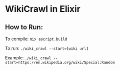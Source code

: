 # WikiCrawl in Elixir

## How to Run:

To compile: `mix escript.build`  

To run: `./wiki_crawl --start=[wiki url]`

Example: `./wiki_crawl --start=https://en.wikipedia.org/wiki/Special:Random`

